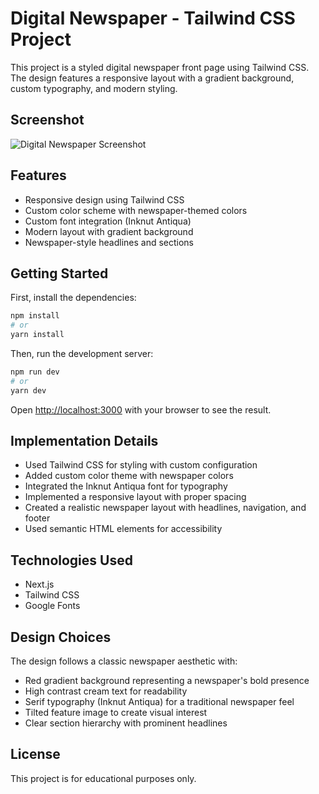 # Digital Newspaper - Tailwind CSS Project

This project is a styled digital newspaper front page using Tailwind CSS. The design features a responsive layout with a gradient background, custom typography, and modern styling.

## Screenshot

![Digital Newspaper Screenshot](https://images.unsplash.com/photo-1504711434969-e33886168f5c?q=80&w=2070&auto=format&fit=crop&ixlib=rb-4.0.3&ixid=M3wxMjA3fDB8MHxwaG90by1wYWdlfHx8fGVufDB8fHx8fA%3D%3D)

## Features

- Responsive design using Tailwind CSS
- Custom color scheme with newspaper-themed colors
- Custom font integration (Inknut Antiqua)
- Modern layout with gradient background
- Newspaper-style headlines and sections

## Getting Started

First, install the dependencies:

```bash
npm install
# or
yarn install
```

Then, run the development server:

```bash
npm run dev
# or
yarn dev
```

Open [http://localhost:3000](http://localhost:3000) with your browser to see the result.

## Implementation Details

- Used Tailwind CSS for styling with custom configuration
- Added custom color theme with newspaper colors
- Integrated the Inknut Antiqua font for typography
- Implemented a responsive layout with proper spacing
- Created a realistic newspaper layout with headlines, navigation, and footer
- Used semantic HTML elements for accessibility

## Technologies Used

- Next.js
- Tailwind CSS
- Google Fonts

## Design Choices

The design follows a classic newspaper aesthetic with:
- Red gradient background representing a newspaper's bold presence
- High contrast cream text for readability
- Serif typography (Inknut Antiqua) for a traditional newspaper feel
- Tilted feature image to create visual interest
- Clear section hierarchy with prominent headlines

## License

This project is for educational purposes only.
